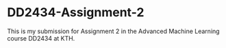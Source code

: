 # DD2434-Assignment-2
This is my submission for Assignment 2 in the Advanced Machine Learning course DD2434 at KTH.
